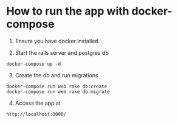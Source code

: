 # How to run the app with docker-compose

1. Ensure you have docker installed


2. Start the rails server and postgres db
```
docker-compose up -d
```

3. Create the db and run migrations
```
docker-compose run web rake db:create
docker-compose run web rake db:migrate
```

4. Access the app at
```
http://localhost:3000/
```
